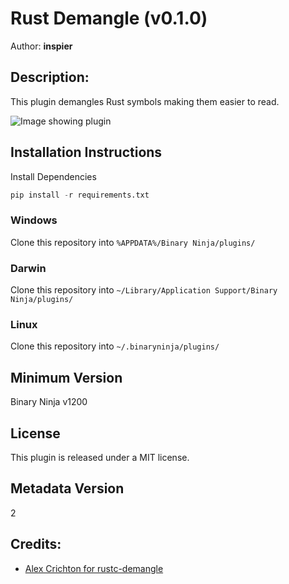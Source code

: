 # Rust Demangle (v0.1.0)
Author: **inspier**

## Description:
This plugin demangles Rust symbols making them easier to read.

![Image showing plugin](https://github.com/inspier/BinjaRustDemangler/blob/master/img/RustDemangleExample.png)

## Installation Instructions

Install Dependencies

```python
pip install -r requirements.txt
```

### Windows

Clone this repository into `%APPDATA%/Binary Ninja/plugins/`

### Darwin

Clone this repository into `~/Library/Application Support/Binary Ninja/plugins/`

### Linux

Clone this repository into `~/.binaryninja/plugins/`

## Minimum Version

Binary Ninja v1200

## License

This plugin is released under a MIT license.
## Metadata Version

2

## Credits:
* [Alex Crichton for rustc-demangle](https://github.com/alexcrichton/rustc-demangle)
